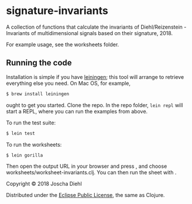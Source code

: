 # signature-invariants

A collection of functions that calculate the invariants
of Diehl/Reizenstein - Invariants of multidimensional signals based on their signature, 2018.

For example usage, see the worksheets folder.


## Running the code

Installation is simple if you have [leiningen](http://leiningen.org); this tool will arrange
to retrieve everything else you need. On Mac OS, for example,

~~~ sh
$ brew install leiningen
~~~

ought to get you started. Clone the repo. In the repo folder, `lein repl` will start a REPL,
where you can run the examples from above.

To run the test suite:

~~~ sh
$ lein test
~~~

To run the worksheets:

~~~ sh
$ lein gorilla
~~~
Then open the output URL in your browser and press <CTRL-G> <CTRL-G>, and choose worksheets/worksheet-invariants.clj.
You can then run the sheet with <CTRL> <SHIFT> <ENTER>.

Copyright © 2018 Joscha Diehl

Distributed under the [Eclipse Public License](https://opensource.org/licenses/eclipse-1.0.php), the same as Clojure.
